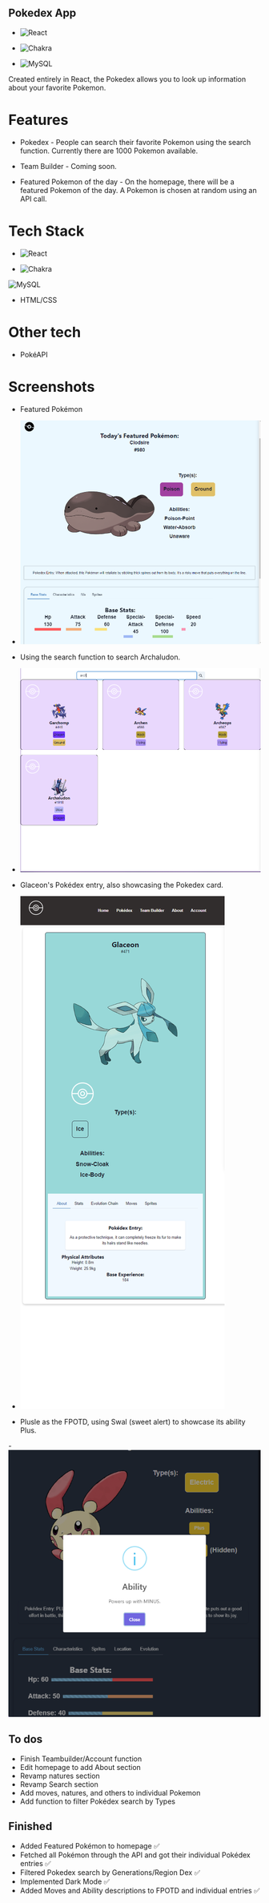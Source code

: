 ## Pokedex App 

- ![React](https://img.shields.io/badge/react-%2320232a.svg?style=for-the-badge&logo=react&logoColor=%2361DAFB)

- ![Chakra](https://img.shields.io/badge/chakra-%234ED1C5.svg?style=for-the-badge&logo=chakraui&logoColor=white)

- ![MySQL](https://img.shields.io/badge/mysql-4479A1.svg?style=for-the-badge&logo=mysql&logoColor=white)


Created entirely in React, the Pokedex allows you to look up information about your favorite Pokemon.


# Features

- Pokedex - People can search their favorite Pokemon using the search function. Currently there are 1000 Pokemon available.

- Team Builder - Coming soon.

- Featured Pokemon of the day - On the homepage, there will be a featured Pokemon of the day. A Pokemon is chosen at random using an API call. 



# Tech Stack 

- ![React](https://img.shields.io/badge/react-%2320232a.svg?style=for-the-badge&logo=react&logoColor=%2361DAFB)

- ![Chakra](https://img.shields.io/badge/chakra-%234ED1C5.svg?style=for-the-badge&logo=chakraui&logoColor=white)

![MySQL](https://img.shields.io/badge/mysql-4479A1.svg?style=for-the-badge&logo=mysql&logoColor=white)


-  HTML/CSS 


# Other tech 

- PokéAPI

# Screenshots

- Featured Pokémon
- ![](https://github.com/lyokoth/Pokedex-react/blob/master/src/assets/screenshots/clodsireFeatured.png)

- Using the search function to search Archaludon.

- ![](https://github.com/lyokoth/Pokedex-react/blob/master/src/assets/screenshots/search%20function.png)


- Glaceon's Pokédex entry, also showcasing the Pokedex card.

- ![](https://github.com/lyokoth/Pokedex-react/blob/master/src/assets/screenshots/localhost_3000_pokemon_471.png)


- Plusle as the FPOTD, using Swal (sweet alert) to showcase its ability Plus. 

-![](https://github.com/lyokoth/Pokedex-react/blob/master/src/assets/screenshots/image.png)

## To dos

- Finish Teambuilder/Account function
- Edit homepage to add About section
- Revamp natures section
- Revamp Search section
- Add moves, natures, and others to individual Pokemon
- Add function to filter Pokédex search by Types


## Finished 

- Added Featured Pokémon to homepage ✅
- Fetched all Pokémon through the API and got their individual Pokédex entries ✅
- Filtered Pokedex search by Generations/Region Dex ✅
- Implemented Dark Mode ✅
- Added Moves and Ability descriptions to FPOTD and individual entries ✅


